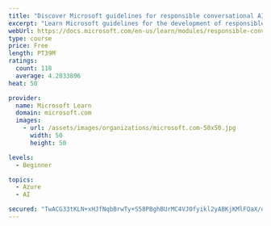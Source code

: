 ```yaml
---
title: "Discover Microsoft guidelines for responsible conversational AI development"
excerpt: "Learn Microsoft guidelines for the development of responsible conversational AI, such as chat bots and voice-controlled systems."
webUrl: https://docs.microsoft.com/en-us/learn/modules/responsible-conversational-ai/
type: course
price: Free
length: PT39M
ratings:
  count: 118
  average: 4.2033896
heat: 50

provider:
  name: Microsoft Learn
  domain: microsoft.com
  images:
    - url: /assets/images/organizations/microsoft.com-50x50.jpg
      width: 50
      height: 50

levels:
  - Beginner

topics:
  - Azure
  - AI

secured: "TwACG33tKLN+xHJfNqbBrwTy+S58PBghBUrMC4VJOfyikl2yABKjKMlFQaX/qFw8qRWL5uLOt1jmePIs/SG+S8YZzYPmi+vtyyMSST/DXrhwCwhDIYYua/XwZLKnL8bPnmXaS2YQF6QDSsdynbqo1jpE8RndhPDoDZ/TRHe2fIQJRZ+I8tRSd0uoE3QCimVRjc2MizulFK1rfbXmStBq7Db/0m5Du/QXNaeJuR02bcxjV+dPgeUkaAFAKq4Uh5z3E8PdKXRtJM+lhhY+/goLcMnpZAjDWsCiKYFu48S4QuSAEhWSV9C5r2K4Vw7G5BIzLMwjZ2dQyfsu1D1IL3cgE+0E/a+AxIsBXMRINNGTEqKRYa5QfRgy/Em3qKn/oeVNfhlQdeFgIF6vPieJTR6M+1PBrXLEb9Nwox2eynIuEUw=;IK7Hsv61thL+Sw5n9b5adw=="
---
```


